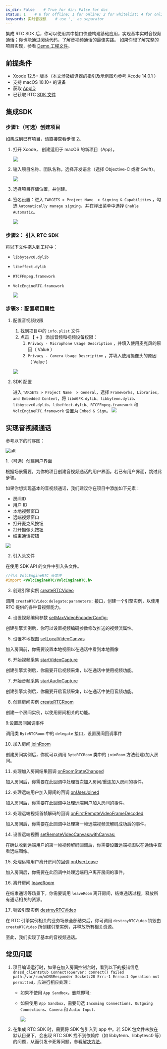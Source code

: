 ```yaml
---
is_dir: False    # True for dir; False for doc
status: 1    # 0 for offline; 1 for online; 2 for whitelist; 4 for online but hidden in TOC
keywords: 实时音视频    # use ',' as separator
---
```


集成 RTC SDK 后，你可以使用其中接口快速构建基础应用，实现基本实时音视频通话；你也能通过阅读代码，了解音视频通话的最佳实践。 
如果你想了解完整的项目实现，参看 [Demo 工程文件](1163793)。

## 前提条件

- Xcode 12.5+ 版本（本文涉及编译器的指引及示例图均参考 Xcode 14.0.1 ）
- 支持 macOS 10.10+ 的设备
- 获取 [AppID](69865)
- 已获取 RTC [SDK 文件](75707#下载-sdk)
	

## 集成SDK

### 步骤1:（可选）创建项目

如集成到已有项目，请直接查看步骤 2。

1. 打开 Xcode， 创建适用于 macOS 的新项目（App）。
	
	![](https://portal.volccdn.com/obj/volcfe/cloud-universal-doc/upload_e11292f859f1ee4210fa492dde4179db.png)
	
2. 输入项目名称、团队名称，选择开发语言（选择 Objective-C 或者 Swift）。
	
	![](https://portal.volccdn.com/obj/volcfe/cloud-universal-doc/upload_686c4cc3da2ad1b10c39f75b19b0fb05.png)
	
3. 选择项目存储位置，并创建。
	
4. 签名设置：进入 `TARGETS > Project Name  > Signing & Capabilities` ，勾选 `Automatically manage signing`，并在弹出菜单中选择 `Enable Automatic`。
	
	![](https://portal.volccdn.com/obj/volcfe/cloud-universal-doc/upload_65e023eab38e38e6b3e043f73f37d383.png)
	

### 步骤2： 引入 RTC SDK

将以下文件拖入到工程中：
- `libbytevc0.dylib`
- `libeffect.dylib`
- `RTCFFmpeg.framework`
- `VolcEngineRTC.framework`

	![](https://portal.volccdn.com/obj/volcfe/cloud-universal-doc/upload_5f81c1960550299a017c1a7757ca7f46.png)

### 步骤3：配置项目属性

1. 配置音视频权限
	1. 找到项目中的 `info.plist` 文件
	2. 点击 【 + 】 添加音频和视频设备权限：
		1. `Privacy - Microphone Usage Description` ，并填入使用麦克风的原因（ Value ）
		2. `Privacy - Camera Usage Description` ，并填入使用摄像头的原因（ Value )
			
	![](https://portal.volccdn.com/obj/volcfe/cloud-universal-doc/upload_16538d56e48ba96a73295c5d7217ecbb.png)
	

2. SDK 配置<span id="dependency"></span>
	
	进入 `TARGETS > Project Name  > General`，选择 `Frameworks, Libraries, and Embedded Content`，将 `libAGFX.dylib`、`libbytenn.dylib`、`libbytevc0.dylib`、`libeffect.dylib`、`RTCFFmpeg.framework` 和 `VolcEngineRTC.framework` 设置为 `Embed & Sign`。
	![](https://portal.volccdn.com/obj/volcfe/cloud-universal-doc/upload_3236197d5eefb5a6b8c069d5355093c1.png)
	

## 实现音视频通话

参考以下的时序图：

![alt](https://portal.volccdn.com/obj/volcfe/cloud-universal-doc/upload_1718959ff89738d318579b0e8f9a53c1.png)

1.（可选）创建用户界面

根据场景需要，为你的项目创建音视频通话的用户界面。若已有用户界面，跳过此步骤。

如果你想实现基本的音视频通话，我们建议你在项目中添加如下元素：

- 房间ID
- 用户 ID
- 本地视频窗口
- 远端视频窗口
- 打开麦克风按钮
- 打开摄像头按钮
- 结束通话按钮
	
![](https://portal.volccdn.com/obj/volcfe/cloud-universal-doc/upload_6e51654527d8565b573c0dc26b925997.png)

2. 引入头文件

在使用 SDK API 的文件中引入头文件。

```objectivec
//引入 VolcEngineRTC 头文件
#import <VolcEngineRTC/VolcEngineRTC.h>
```

3. 创建引擎实例 [createRTCVideo](macOS-api#ByteRTCVideo-creatertcvideo-delegate-parameters)

调用 `createRTCVideo:delegate:parameters:` 接口，创建一个引擎实例，以使用 RTC 提供的各种音视频能力。

4. 设置视频编码参数 [setMaxVideoEncoderConfig:](macOS-api#ByteRTCVideo-setmaxvideoencoderconfig)

创建引擎实例后，你可以设置视频编码参数修改推送的视频流属性。

5. 设置本地视图 [setLocalVideoCanvas](macOS-api#ByteRTCVideo-setlocalvideocanvas-withcanvas)

加入房间前，你需要设置本地视图以在通话中看到本地图像

6. 开始视频采集 [startVideoCapture](macOS-api#ByteRTCVideo-startvideocapture)

创建引擎实例后，你需要开启视频采集，以在通话中使用视频功能。

7. 开始音频采集 [startAudioCapture](macOS-api#startaudiocapture)

创建引擎实例后，你需要开启音频采集，以在通话中使用音频功能。

8. 创建房间实例 [createRTCRoom](macOS-api#creatertcroom)

创建一个房间实例，以使用房间相关的功能。

9.设置房间回调事件

调用类 `ByteRTCRoom` 中的 `delegate` 接口，设置房间回调事件

10. 加入房间 [joinRoom](macOS-api#ByteRTCRoom-joinroom-userinfo-roomconfig)

创建房间实例后，你就可以调用 `ByteRTCRoom` 类中的 `joinRoom` 方法创建/加入房间。

11. 处理加入房间结果回调 [onRoomStateChanged](macOS-callback#ByteRTCRoomDelegate-rtcroom-onroomstatechanged-withuid-state-extrainfo)

加入房间后，你需要在此回调中处理首次加入房间/重连加入房间的事件。

12. 处理远端用户加入房间的回调 [onUserJoined](macOS-callback#ByteRTCRoomDelegate-rtcroom-onuserjoined-elapsed)

加入房间后，你需要在此回调中处理远端用户加入房间的事件。

13. 处理远端视频首帧解码的回调 [onFirstRemoteVideoFrameDecoded](macOS-callback#ByteRTCVideoDelegate-rtcengine-onfirstremotevideoframedecoded-withframeinfo)

加入房间后，你需要在此回调中处理第一帧远端视频流解码成功后的事件。

14. 设置远端视图 [setRemoteVideoCanvas:withCanvas:](macOS-api#ByteRTCVideo-setremotevideocanvas-withcanvas)

在确认收到远端用户的第一帧视频解码回调后，你需要设置远端视图以在通话中查看远端图像。

15. 处理远端用户离开房间的回调 [onUserLeave](macOS-callback#ByteRTCRoomDelegate-rtcroom-onuserleave-reason)

加入房间后，你需要在此回调中处理远端用户离开房间的事件。

16. 离开房间 [leaveRoom](macOS-api#ByteRTCRoom-leaveroom)

在结束通话等场景下，你需要调用 `leaveRoom` 离开房间，结束通话过程，释放所有通话相关的资源。

17. 销毁引擎实例 [destroyRTCVideo](macOS-api#ByteRTCVideo-destroyrtcvideo)

在 RTC 引擎实例相关的业务场景全部结束后，你可调用 `destroyRTCVideo` 销毁由 `createRTCVideo` 所创建引擎实例，并释放所有相关资源。

至此，我们实现了基本的音视频通话。

## 常见问题

1. 项目编译运行时，如果在加入房间控制台时，看到以下的报错信息 `dnssd_clientstub ConnectToServer: connect() failed path:/var/run/mDNSResponder Socket:20 Err:-1 Errno:1 Operation not permitted`，应进行相应处理：

	- 如果不使用 `App Sandbox`，删除即可;
	- 如果使用 `App Sandbox`，需要勾选 `Incoming Connections`、`Outgoing Connections`、`Camera` 和 `Audio Input`.

		![](https://portal.volccdn.com/obj/volcfe/cloud-universal-doc/upload_0e655fc6085f9ddcca34f0abf9eeef89.png)

2. 在集成 RTC SDK 时，需要将 SDK 包引入到 app 中。若 SDK 包文件未放在默认目录下，会出现 RTC SDK 找不到依赖库（如 libbytenn、libbytevc0 等）的问题，从而引发卡死等问题，参看[解决方法](https://www.volcengine.com/docs/6348/1152682#rtc-sdk-%E6%89%BE%E4%B8%8D%E5%88%B0%E4%BE%9D%E8%B5%96%E5%BA%93%E9%97%AE%E9%A2%98)。
